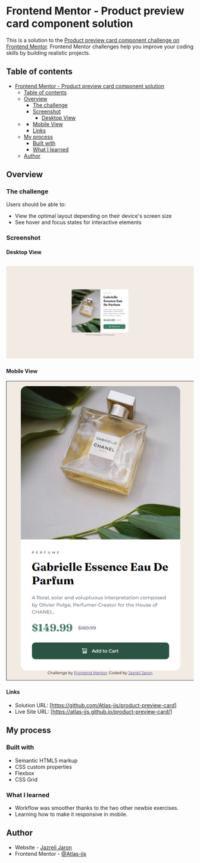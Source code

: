 # Frontend Mentor - Product preview card component solution

This is a solution to the [Product preview card component challenge on Frontend Mentor](https://www.frontendmentor.io/challenges/product-preview-card-component-GO7UmttRfa). Frontend Mentor challenges help you improve your coding skills by building realistic projects. 

## Table of contents

- [Frontend Mentor - Product preview card component solution](#frontend-mentor---product-preview-card-component-solution)
  - [Table of contents](#table-of-contents)
  - [Overview](#overview)
    - [The challenge](#the-challenge)
    - [Screenshot](#screenshot)
      - [Desktop View](#desktop-view)
  - [](#)
      - [Mobile View](#mobile-view)
      - [Links](#links)
  - [My process](#my-process)
    - [Built with](#built-with)
    - [What I learned](#what-i-learned)
  - [Author](#author)

## Overview

### The challenge

Users should be able to:

- View the optimal layout depending on their device's screen size
- See hover and focus states for interactive elements

### Screenshot

#### Desktop View
![Desktop-view](images/screenshot-desktop-view.png)
---
#### Mobile View
![Mobile-view](images/screenshot-mobile-view.png)

#### Links

- Solution URL: [https://github.com/Atlas-jjs/product-preview-card]
- Live Site URL: [https://atlas-jjs.github.io/product-preview-card/]
## My process

### Built with

- Semantic HTML5 markup
- CSS custom properties
- Flexbox
- CSS Grid

### What I learned

- Workflow was smoother thanks to the two other newbie exercises.
- Learning how to make it responsive in mobile.

## Author

- Website - [Jazreil Jaron](https://atlas-jjs.github.io/faq-accordion-desktop/)
- Frontend Mentor - [@Atlas-jjs](https://www.frontendmentor.io/profile/Atlas-jjs)
